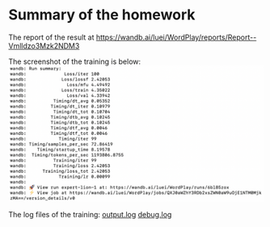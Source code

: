 # Summary of the homework

The report of the result at https://wandb.ai/luei/WordPlay/reports/Report--Vmlldzo3Mzk2NDM3

The screenshot of the training is below:
![screenshot](screenshot.jpg)

The log files of the training:
[output.log](output.log)
[debug.log](debug.log)
